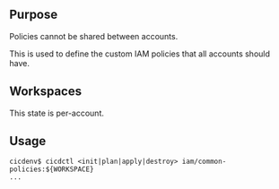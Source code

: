 ## Purpose
Policies cannot be shared between accounts.

This is used to define the custom IAM policies that all accounts should have.

## Workspaces
This state is per-account.

## Usage
```
cicdenv$ cicdctl <init|plan|apply|destroy> iam/common-policies:${WORKSPACE}
...
```
